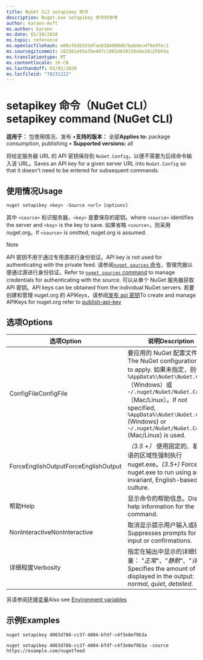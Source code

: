 ```yaml
---
title: NuGet CLI setapikey 命令
description: Nuget.exe setapikey 命令的参考
author: karann-msft
ms.author: karann
ms.date: 01/18/2018
ms.topic: reference
ms.openlocfilehash: e06cfb5b355dfae8104090db7babdecdf9e9fec1
ms.sourcegitcommit: c81561e93a7be467c1983d639158d4e3dc25b93a
ms.translationtype: MT
ms.contentlocale: zh-CN
ms.lasthandoff: 03/02/2020
ms.locfileid: "78231222"
---
```

# <a name="setapikey-command-nuget-cli"></a><span data-ttu-id="71b4f-103">setapikey 命令（NuGet CLI）</span><span class="sxs-lookup"><span data-stu-id="71b4f-103">setapikey command (NuGet CLI)</span></span>

<span data-ttu-id="71b4f-104">**适用于：** 包使用情况、发布 &bullet;**支持的版本：** 全部</span><span class="sxs-lookup"><span data-stu-id="71b4f-104">**Applies to:** package consumption, publishing &bullet; **Supported versions:** all</span></span>

<span data-ttu-id="71b4f-105">将给定服务器 URL 的 API 密钥保存到 `NuGet.Config`，以便不需要为后续命令输入该 URL。</span><span class="sxs-lookup"><span data-stu-id="71b4f-105">Saves an API key for a given server URL into `NuGet.Config` so that it doesn't need to be entered for subsequent commands.</span></span>

## <a name="usage"></a><span data-ttu-id="71b4f-106">使用情况</span><span class="sxs-lookup"><span data-stu-id="71b4f-106">Usage</span></span>

```cli
nuget setapikey <key> -Source <url> [options]
```

<span data-ttu-id="71b4f-107">其中 `<source>` 标识服务器，`<key>` 是要保存的密钥。</span><span class="sxs-lookup"><span data-stu-id="71b4f-107">where `<source>` identifies the server and `<key>` is the key to save.</span></span> <span data-ttu-id="71b4f-108">如果省略 `<source>`，则采用 nuget.org。</span><span class="sxs-lookup"><span data-stu-id="71b4f-108">If `<source>` is omitted, nuget.org is assumed.</span></span> 

> [!NOTE]
> <span data-ttu-id="71b4f-109">API 密钥不用于通过专用源进行身份验证。</span><span class="sxs-lookup"><span data-stu-id="71b4f-109">API key is not used for authenticating with the private feed.</span></span> <span data-ttu-id="71b4f-110">请参阅[`nuget sources` 命令](../cli-reference/cli-ref-sources.md)，管理凭据以便通过源进行身份验证。</span><span class="sxs-lookup"><span data-stu-id="71b4f-110">Refer to [`nuget sources` command](../cli-reference/cli-ref-sources.md) to manage credentials for authenticating with the source.</span></span>
> <span data-ttu-id="71b4f-111">可以从单个 NuGet 服务器获取 API 密钥。</span><span class="sxs-lookup"><span data-stu-id="71b4f-111">API keys can be obtained from the individual NuGet servers.</span></span> <span data-ttu-id="71b4f-112">若要创建和管理 nuget.org 的 APIKeys，请参阅[发布 api 密钥](../../quickstart/includes/publish-api-key.md)</span><span class="sxs-lookup"><span data-stu-id="71b4f-112">To create and manage APIKeys for nuget.org refer to [publish-api-key](../../quickstart/includes/publish-api-key.md)</span></span>

## <a name="options"></a><span data-ttu-id="71b4f-113">选项</span><span class="sxs-lookup"><span data-stu-id="71b4f-113">Options</span></span>

| <span data-ttu-id="71b4f-114">选项</span><span class="sxs-lookup"><span data-stu-id="71b4f-114">Option</span></span> | <span data-ttu-id="71b4f-115">说明</span><span class="sxs-lookup"><span data-stu-id="71b4f-115">Description</span></span> |
| --- | --- |
| <span data-ttu-id="71b4f-116">ConfigFile</span><span class="sxs-lookup"><span data-stu-id="71b4f-116">ConfigFile</span></span> | <span data-ttu-id="71b4f-117">要应用的 NuGet 配置文件。</span><span class="sxs-lookup"><span data-stu-id="71b4f-117">The NuGet configuration file to apply.</span></span> <span data-ttu-id="71b4f-118">如果未指定，则使用 `%AppData%\NuGet\NuGet.Config` （Windows）或 `~/.nuget/NuGet/NuGet.Config` （Mac/Linux）。</span><span class="sxs-lookup"><span data-stu-id="71b4f-118">If not specified, `%AppData%\NuGet\NuGet.Config` (Windows) or `~/.nuget/NuGet/NuGet.Config` (Mac/Linux) is used.</span></span>|
| <span data-ttu-id="71b4f-119">ForceEnglishOutput</span><span class="sxs-lookup"><span data-stu-id="71b4f-119">ForceEnglishOutput</span></span> | <span data-ttu-id="71b4f-120">*（3.5 +）* 使用固定的、基于英语的区域性强制执行 nuget.exe。</span><span class="sxs-lookup"><span data-stu-id="71b4f-120">*(3.5+)* Forces nuget.exe to run using an invariant, English-based culture.</span></span> |
| <span data-ttu-id="71b4f-121">帮助</span><span class="sxs-lookup"><span data-stu-id="71b4f-121">Help</span></span> | <span data-ttu-id="71b4f-122">显示命令的帮助信息。</span><span class="sxs-lookup"><span data-stu-id="71b4f-122">Displays help information for the command.</span></span> |
| <span data-ttu-id="71b4f-123">NonInteractive</span><span class="sxs-lookup"><span data-stu-id="71b4f-123">NonInteractive</span></span> | <span data-ttu-id="71b4f-124">取消显示提示用户输入或确认。</span><span class="sxs-lookup"><span data-stu-id="71b4f-124">Suppresses prompts for user input or confirmations.</span></span> |
| <span data-ttu-id="71b4f-125">详细程度</span><span class="sxs-lookup"><span data-stu-id="71b4f-125">Verbosity</span></span> | <span data-ttu-id="71b4f-126">指定在输出中显示的详细信息量： "*正常*"、"*静默*"、"*详细*"。</span><span class="sxs-lookup"><span data-stu-id="71b4f-126">Specifies the amount of detail displayed in the output: *normal*, *quiet*, *detailed*.</span></span> |

<span data-ttu-id="71b4f-127">另请参阅[环境变量](cli-ref-environment-variables.md)</span><span class="sxs-lookup"><span data-stu-id="71b4f-127">Also see [Environment variables](cli-ref-environment-variables.md)</span></span>

## <a name="examples"></a><span data-ttu-id="71b4f-128">示例</span><span class="sxs-lookup"><span data-stu-id="71b4f-128">Examples</span></span>

```cli
nuget setapikey 4003d786-cc37-4004-bfdf-c4f3e8ef9b3a

nuget setapikey 4003d786-cc37-4004-bfdf-c4f3e8ef9b3a -source https://example.com/nugetfeed
```
